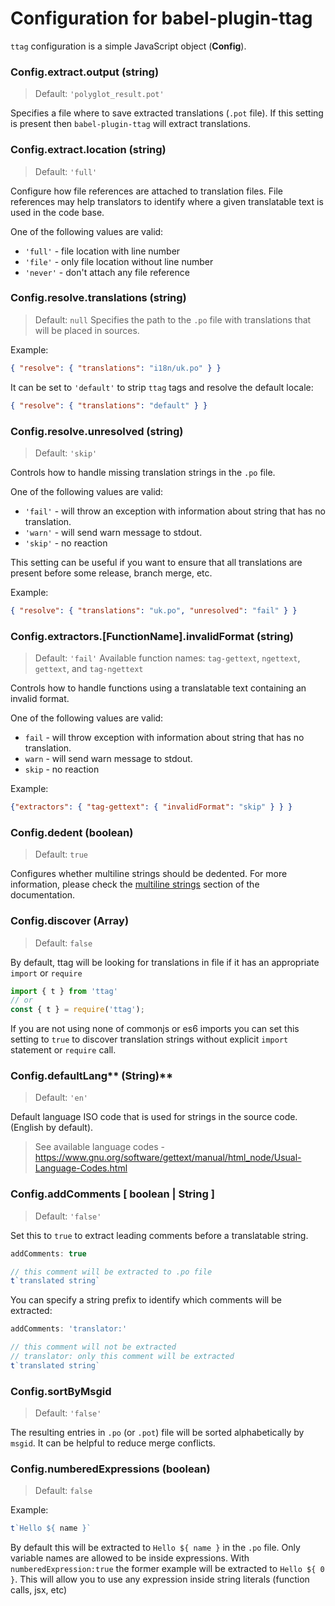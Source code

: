 # Configuration for babel-plugin-ttag

`ttag` configuration is a simple JavaScript object (**Config**).

### Config.extract.output (string)
> Default: `'polyglot_result.pot'`

Specifies a file where to save extracted translations (`.pot` file). If this setting is present then `babel-plugin-ttag`
will extract translations.

### Config.extract.location (string)
> Default: `'full'`

Configure how file references are attached to translation files. File references may help translators to identify where
a given translatable text is used in the code base.

One of the following values are valid:

* `'full'` - file location with line number
* `'file'` - only file location without line number
* `'never'` - don't attach any file reference

### Config.resolve.translations (string)
> Default: `null`
Specifies the path to the `.po` file with translations that will be placed in sources.

Example:
```json
{ "resolve": { "translations": "i18n/uk.po" } }
``` 

It can be set to `'default'` to strip `ttag` tags and resolve the default locale:

```json
{ "resolve": { "translations": "default" } }
```

### Config.resolve.unresolved (string)
> Default: `'skip'`

Controls how to handle missing translation strings in the `.po` file.

One of the following values are valid:

* `'fail'` - will throw an exception with information about string that has no translation.
* `'warn'` - will send warn message to stdout.
* `'skip'` - no reaction

This setting can be useful if you want to ensure that all translations are present before some release, branch merge, 
etc.

Example: 
```json
{ "resolve": { "translations": "uk.po", "unresolved": "fail" } }
```

### Config.extractors.[FunctionName].invalidFormat (string)
> Default: `'fail'`
> Available function names: `tag-gettext`, `ngettext`, `gettext`, and `tag-ngettext`

Controls how to handle functions using a translatable text containing an invalid format.

One of the following values are valid:

* `fail` - will throw exception with information about string that has no translation.
* `warn` - will send warn message to stdout.
* `skip` - no reaction

Example:
```json
{"extractors": { "tag-gettext": { "invalidFormat": "skip" } } }
```

### Config.dedent (boolean)
> Default: `true`

Configures whether multiline strings should be dedented. For more information, please check the 
[multiline strings](multiline-strings.md) section of the documentation.

### Config.discover (Array<String>)
> Default: `false`

By default, ttag will be looking for translations in file if it has an appropriate `import` or `require`

```js
import { t } from 'ttag'
// or
const { t } = require('ttag');
```

If you are not using none of commonjs or es6 imports you can set this setting to `true` to discover translation strings without explicit `import` statement or `require` call.


### Config.defaultLang** (String)**
> Default: `'en'`

Default language ISO code that is used for strings in the source code. (English by default).

> See available language codes - https://www.gnu.org/software/gettext/manual/html_node/Usual-Language-Codes.html

### Config.addComments [ boolean | String ]
> Default: `'false'`

Set this to `true` to extract leading comments before a translatable string.
```js
addComments: true
```

```js
// this comment will be extracted to .po file
t`translated string`
```

You can specify a string prefix to identify which comments will be extracted:
```js
addComments: 'translator:'
```

```js
// this comment will not be extracted
// translator: only this comment will be extracted
t`translated string`
```

### Config.sortByMsgid
> Default: `'false'`

The resulting entries in `.po` (or `.pot`) file will be sorted alphabetically by `msgid`. It can be helpful
to reduce merge conflicts.

### Config.numberedExpressions (boolean)
> Default: `false`

Example:

```js
t`Hello ${ name }`
```

By default this will be extracted to `Hello ${ name }` in the `.po` file. Only variable names are allowed to be inside 
expressions. With `numberedExpression:true` the former example will be extracted to `Hello ${ 0 }`. This will allow you
to use any expression inside string literals (function calls, jsx, etc)

